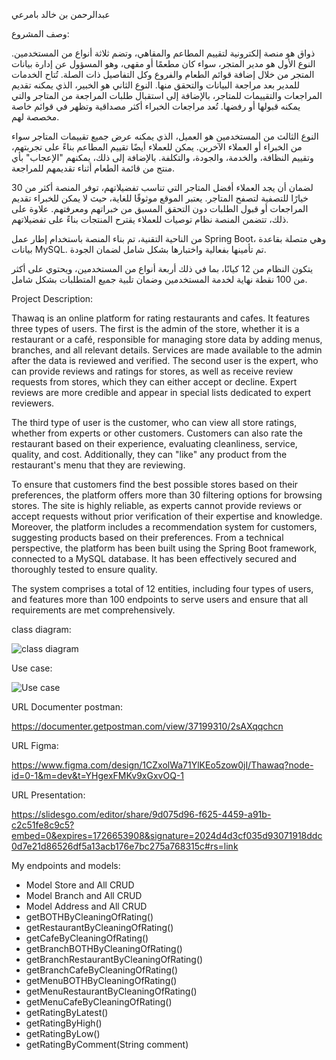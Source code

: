 عبدالرحمن بن خالد بامرعي

وصف المشروع:

ذواق هو منصة إلكترونية لتقييم المطاعم والمقاهي، وتضم ثلاثة أنواع من المستخدمين. النوع الأول هو مدير المتجر، سواء كان مطعمًا أو مقهى، وهو المسؤول عن إدارة بيانات المتجر من خلال إضافة قوائم الطعام والفروع وكل التفاصيل ذات الصلة. تُتاح الخدمات للمدير بعد مراجعة البيانات والتحقق منها. النوع الثاني هو الخبير، الذي يمكنه تقديم المراجعات والتقييمات للمتاجر، بالإضافة إلى استقبال طلبات المراجعة من المتاجر والتي يمكنه قبولها أو رفضها. تُعد مراجعات الخبراء أكثر مصداقية وتظهر في قوائم خاصة مخصصة لهم.

النوع الثالث من المستخدمين هو العميل، الذي يمكنه عرض جميع تقييمات المتاجر سواء من الخبراء أو العملاء الآخرين. يمكن للعملاء أيضًا تقييم المطاعم بناءً على تجربتهم، وتقييم النظافة، والخدمة، والجودة، والتكلفة. بالإضافة إلى ذلك، يمكنهم "الإعجاب" بأي منتج من قائمة الطعام أثناء تقديمهم للمراجعة.

لضمان أن يجد العملاء أفضل المتاجر التي تناسب تفضيلاتهم، توفر المنصة أكثر من 30 خيارًا للتصفية لتصفح المتاجر. يعتبر الموقع موثوقًا للغاية، حيث لا يمكن للخبراء تقديم المراجعات أو قبول الطلبات دون التحقق المسبق من خبراتهم ومعرفتهم. علاوة على ذلك، تتضمن المنصة نظام توصيات للعملاء يقترح المنتجات بناءً على تفضيلاتهم.

من الناحية التقنية، تم بناء المنصة باستخدام إطار عمل Spring Boot، وهي متصلة بقاعدة بيانات MySQL. تم تأمينها بفعالية واختبارها بشكل شامل لضمان الجودة.

يتكون النظام من 12 كيانًا، بما في ذلك أربعة أنواع من المستخدمين، ويحتوي على أكثر من 100 نقطة نهاية لخدمة المستخدمين وضمان تلبية جميع المتطلبات بشكل شامل.

Project Description:

Thawaq is an online platform for rating restaurants and cafes. It features three types of users. The first is the admin of the store, whether it is a restaurant or a café, responsible for managing store data by adding menus, branches, and all relevant details. Services are made available to the admin after the data is reviewed and verified. The second user is the expert, who can provide reviews and ratings for stores, as well as receive review requests from stores, which they can either accept or decline. Expert reviews are more credible and appear in special lists dedicated to expert reviewers.

The third type of user is the customer, who can view all store ratings, whether from experts or other customers. Customers can also rate the restaurant based on their experience, evaluating cleanliness, service, quality, and cost. Additionally, they can "like" any product from the restaurant's menu that they are reviewing.

To ensure that customers find the best possible stores based on their preferences, the platform offers more than 30 filtering options for browsing stores. The site is highly reliable, as experts cannot provide reviews or accept requests without prior verification of their expertise and knowledge. Moreover, the platform includes a recommendation system for customers, suggesting products based on their preferences.
From a technical perspective, the platform has been built using the Spring Boot framework, connected to a MySQL database. It has been effectively secured and thoroughly tested to ensure quality.

The system comprises a total of 12 entities, including four types of users, and features more than 100 endpoints to serve users and ensure that all requirements are met comprehensively.


class diagram:

![class diagram](https://github.com/user-attachments/assets/0171e87f-1515-4977-b696-aa0987b2da87)

Use case:

![Use case](https://github.com/user-attachments/assets/473e3dd6-6918-4336-99bd-1a18bf0e1e72)

URL Documenter postman:

https://documenter.getpostman.com/view/37199310/2sAXqqchcn

URL Figma:

https://www.figma.com/design/1CZxolWa71YlKEo5zow0jI/Thawaq?node-id=0-1&m=dev&t=YHgexFMKv9xGxvOQ-1

URL Presentation:

https://slidesgo.com/editor/share/9d075d96-f625-4459-a91b-c2c51fe8c9c5?embed=0&expires=1726653908&signature=2024d4d3cf035d93071918ddc0d7e21d86526df5a13acb176e7bc275a768315c#rs=link

My endpoints and models:

- Model Store and All CRUD
- Model Branch and All CRUD
- Model Address and All CRUD
- getBOTHByCleaningOfRating()
- getRestaurantByCleaningOfRating()
- getCafeByCleaningOfRating()
- getBranchBOTHByCleaningOfRating()
- getBranchRestaurantByCleaningOfRating()
- getBranchCafeByCleaningOfRating()
- getMenuBOTHByCleaningOfRating()
- getMenuRestaurantByCleaningOfRating()
- getMenuCafeByCleaningOfRating()
- getRatingByLatest()
- getRatingByHigh()
- getRatingByLow()
- getRatingByComment(String comment)

